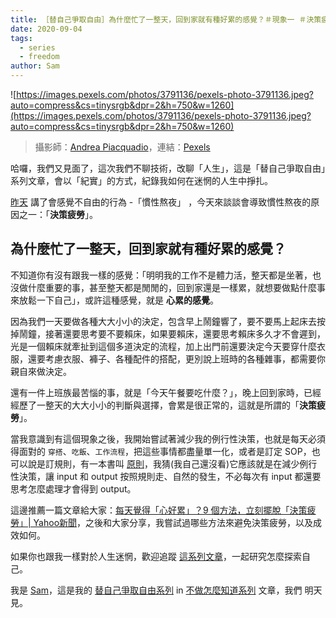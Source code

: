 ```yaml
---
title: ［替自己爭取自由］為什麼忙了一整天，回到家就有種好累的感覺？＃現象一 ＃決策疲勞
date: 2020-09-04
tags:
  - series
  - freedom
author: Sam
---
```


![https://images.pexels.com/photos/3791136/pexels-photo-3791136.jpeg?auto=compress&cs=tinysrgb&dpr=2&h=750&w=1260](https://images.pexels.com/photos/3791136/pexels-photo-3791136.jpeg?auto=compress&cs=tinysrgb&dpr=2&h=750&w=1260)

> 攝影師：[Andrea Piacquadio](https://www.pexels.com/zh-tw/@olly?utm_content=attributionCopyText&utm_medium=referral&utm_source=pexels)，連結：[Pexels](https://www.pexels.com/zh-tw/photo/3791136/?utm_content=attributionCopyText&utm_medium=referral&utm_source=pexels)
>

哈囉，我們又見面了，這次我們不聊技術，改聊「人生」，這是「替自己爭取自由」系列文章，會以「紀實」的方式，紀錄我如何在迷惘的人生中掙扎。

[昨天](https://ithelp.ithome.com.tw/articles/10233987) 講了會感覺不自由的行為 -「慣性熬夜」 ，今天來談談會導致慣性熬夜的原因之一：「**決策疲勞**」。

## 為什麼忙了一整天，回到家就有種好累的感覺？

不知道你有沒有跟我一樣的感覺：「明明我的工作不是體力活，整天都是坐著，也沒做什麼重要的事，甚至整天都是閒閒的，回到家還是一樣累，就想要做點什麼事來放鬆一下自己」，或許這種感覺，就是 **心累的感覺**。

因為我們一天要做各種大大小小的決定，包含早上鬧鐘響了，要不要馬上起床去按掉鬧鐘，接著還要思考要不要賴床，如果要賴床，還要思考賴床多久才不會遲到，光是一個賴床就牽扯到這個多道決定的流程，加上出門前還要決定今天要穿什麼衣服，還要考慮衣服、褲子、各種配件的搭配，更別說上班時的各種雜事，都需要你親自來做決定。

還有一件上班族最苦惱的事，就是「今天午餐要吃什麼？」，晚上回到家時，已經經歷了一整天的大大小小的判斷與選擇，會累是很正常的，這就是所謂的「**決策疲勞**」。

當我意識到有這個現象之後，我開始嘗試著減少我的例行性決策，也就是每天必須得面對的 `穿搭`、`吃飯`、`工作流程`，把這些事情都盡量單一化，或者是訂定 SOP，也可以說是訂規則，有一本書叫 [原則](https://www.books.com.tw/products/0010782941)，我猜(我自己還沒看)它應該就是在減少例行性決策，讓 input 和 output 按照規則走、自然的發生，不必每次有 input 都還要思考怎麼處理才會得到 output。

這邊推薦一篇文章給大家：[每天覺得「心好累」？9 個方法，立刻擺脫「決策疲勞」| Yahoo新聞](https://tw.news.yahoo.com/每天覺得-心好累-9個方法-立刻擺脫-決策疲勞-111500310.html)，之後和大家分享，我嘗試過哪些方法來避免決策疲勞，以及成效如何。

如果你也跟我一樣對於人生迷惘，歡迎追蹤 [這系列文章](https://ithelp.ithome.com.tw/users/20124548/ironman/3232)，一起研究怎麼探索自己。

我是 [Sam](http://imrongson.com)，這是我的 [替自己爭取自由系列](https://ithelp.ithome.com.tw/users/20124548/ironman/3232) in [不做怎麼知道系列](https://ithelp.ithome.com.tw/articles/10229987) 文章，我們 明天見。
